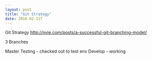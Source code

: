 ```yaml
---
layout: post
title: "Git Strategy"
date: 2016-02-117
---
```



Git Strategy
http://nvie.com/posts/a-successful-git-branching-model/

3 Branches

Master
Testing - checked out to test env
Develop - working
